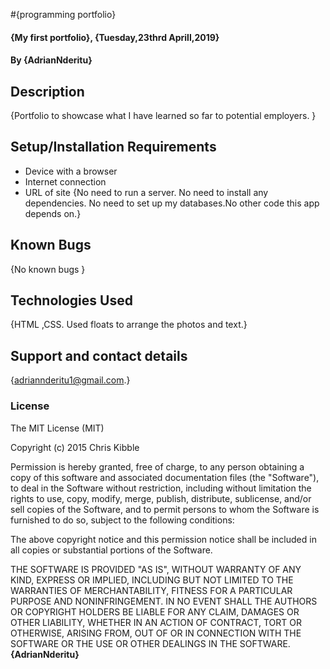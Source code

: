 #{programming portfolio}
#### {My first portfolio}, {Tuesday,23thrd Aprill,2019}
#### By **{AdrianNderitu}**
## Description
{Portfolio to showcase what I have learned so far to potential employers. }
## Setup/Installation Requirements
* Device with a browser
* Internet connection
* URL of site
{No need to run a server. No need to install any dependencies. No need to set up my databases.No other code this app depends on.}
## Known Bugs
{No known bugs }
## Technologies Used
{HTML ,CSS. Used floats to arrange the photos and text.}
## Support and contact details
{adriannderitu1@gmail.com.}
### License
The MIT License (MIT)

Copyright (c) 2015 Chris Kibble

Permission is hereby granted, free of charge, to any person obtaining a copy of this software and associated documentation files (the "Software"), to deal in the Software without restriction, including without limitation the rights to use, copy, modify, merge, publish, distribute, sublicense, and/or sell copies of the Software, and to permit persons to whom the Software is furnished to do so, subject to the following conditions:

The above copyright notice and this permission notice shall be included in all copies or substantial portions of the Software.

THE SOFTWARE IS PROVIDED "AS IS", WITHOUT WARRANTY OF ANY KIND, EXPRESS OR IMPLIED, INCLUDING BUT NOT LIMITED TO THE WARRANTIES OF MERCHANTABILITY, FITNESS FOR A PARTICULAR PURPOSE AND NONINFRINGEMENT. IN NO EVENT SHALL THE AUTHORS OR COPYRIGHT HOLDERS BE LIABLE FOR ANY CLAIM, DAMAGES OR OTHER LIABILITY, WHETHER IN AN ACTION OF CONTRACT, TORT OR OTHERWISE, ARISING FROM, OUT OF OR IN CONNECTION WITH THE SOFTWARE OR THE USE OR OTHER DEALINGS IN THE SOFTWARE.
 **{AdrianNderitu}**
